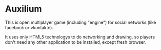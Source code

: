 Auxilium
========

This is open multiplayer game (including "engine") for social networks (like
facebook or vkontakte).

It uses only HTML5 technologys to do networking and drawing, so players don't
need any other application to be installed, except fresh browser.